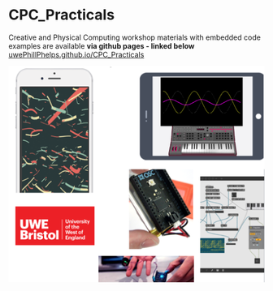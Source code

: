 # CPC_Practicals
Creative and Physical Computing workshop materials with embedded code examples are available **via github pages - linked below**
[uwePhillPhelps.github.io/CPC_Practicals](uwePhillPhelps.github.io/CPC_Practicals)

![welcome image](images/CPC_Splash-01.png)
